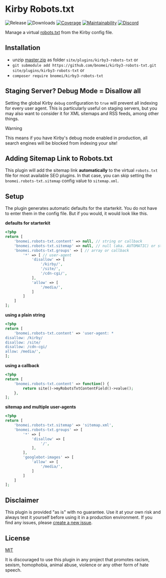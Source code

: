 # Kirby Robots.txt

![Release](https://flat.badgen.net/packagist/v/bnomei/kirby3-robots-txt?color=ae81ff)
![Downloads](https://flat.badgen.net/packagist/dt/bnomei/kirby3-robots-txt?color=272822)
[![Coverage](https://flat.badgen.net/codeclimate/coverage/bnomei/kirby3-robots-txt)](https://codeclimate.com/github/bnomei/kirby3-robots-txt)
[![Maintainability](https://flat.badgen.net/codeclimate/maintainability/bnomei/kirby3-robots-txt)](https://codeclimate.com/github/bnomei/kirby3-robots-txt)
[![Discord](https://flat.badgen.net/badge/discord/bnomei?color=7289da)](https://discordapp.com/users/bnomei)


Manage a virtual [robots.txt](https://developers.google.com/search/reference/robots_txt) from the Kirby config file.


## Installation

- unzip [master.zip](https://github.com/bnomei/kirby3-robots-txt/archive/master.zip) as folder `site/plugins/kirby3-robots-txt` or
- `git submodule add https://github.com/bnomei/kirby3-robots-txt.git site/plugins/kirby3-robots-txt` or
- `composer require bnomei/kirby3-robots-txt`

## Staging Server? Debug Mode = Disallow all

Setting the global Kirby `debug` configuration to `true` will prevent all indexing for every user agent. This is particularly useful on staging servers, but you may also want to consider it for XML sitemaps and RSS feeds, among other things.

> [!WARNING]  
> This means if you have Kirby's debug mode enabled in production, all search engines will be blocked from indexing your site!

## Adding Sitemap Link to Robots.txt

This plugin will add the sitemap link **automatically** to the virtual `robots.txt` file for most available SEO plugins. In that case, you can skip setting the `bnomei.robots-txt.sitemap` config value to `sitemap.xml`.

## Setup

The plugin generates automatic defaults for the starterkit. You do not have to enter them in the config file. But if you would, it would look like this.

**defaults for starterkit**
```php
<?php
return [
    'bnomei.robots-txt.content' => null, // string or callback
    'bnomei.robots-txt.sitemap' => null, // null (aka. AUTOMATIC) or string or callback
    'bnomei.robots-txt.groups' => [ // array or callback
        '*' => [ // user-agent
            'disallow' => [
                '/kirby/',
                '/site/',
                '/cdn-cgi/',
            ],
            'allow' => [
                '/media/',
            ]
        ]
    ]
];
```

**using a plain string**
```php
<?php
return [
    'bnomei.robots-txt.content' => 'user-agent: *
disallow: /kirby/
disallow: /site/
disallow: /cdn-cgi/
allow: /media/',
];
```

**using a callback**
```php
<?php
return [
    'bnomei.robots-txt.content' => function() {
        return site()->myRobotsTxtContentField()->value();
    },
];
```

**sitemap and multiple user-agents**
```php
<?php
return [
    'bnomei.robots-txt.sitemap' => 'sitemap.xml',
    'bnomei.robots-txt.groups' => [
        '*' => [
            'disallow' => [
                '/',
            ],
        ],
        'googlebot-images' => [
            'allow' => [
                '/media/',
            ]
        ]
    ]
];
```

## Disclaimer

This plugin is provided "as is" with no guarantee. Use it at your own risk and always test it yourself before using it in a production environment. If you find any issues, please [create a new issue](https://github.com/bnomei/kirby3-robots-txt/issues/new).

## License

[MIT](https://opensource.org/licenses/MIT)

It is discouraged to use this plugin in any project that promotes racism, sexism, homophobia, animal abuse, violence or any other form of hate speech.
